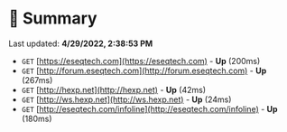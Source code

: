 # 📖 Summary
Last updated: **4/29/2022, 2:38:53 PM**

- `GET` [https://eseqtech.com](https://eseqtech.com) - **Up** (200ms)
- `GET` [http://forum.eseqtech.com](http://forum.eseqtech.com) - **Up** (267ms)
- `GET` [http://hexp.net](http://hexp.net) - **Up** (42ms)
- `GET` [http://ws.hexp.net](http://ws.hexp.net) - **Up** (24ms)
- `GET` [http://eseqtech.com/infoline](http://eseqtech.com/infoline) - **Up** (180ms)
